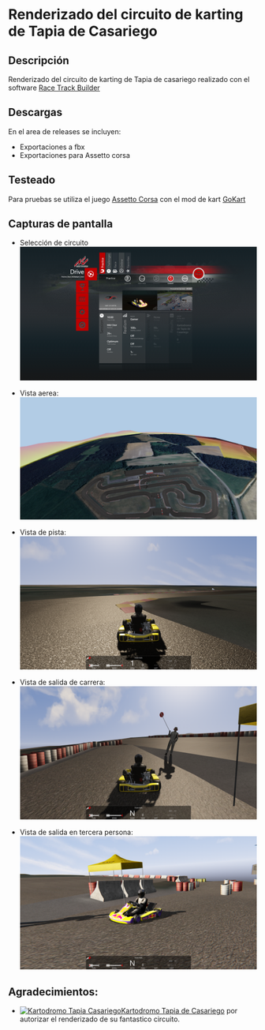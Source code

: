 # Renderizado del circuito de karting de Tapia de Casariego

## Descripción

Renderizado del circuito de karting de Tapia de casariego realizado con el software [Race Track Builder](http://www.racetrackbuilder.com/)

## Descargas

En el area de releases se incluyen:

- Exportaciones a fbx
- Exportaciones para Assetto corsa

## Testeado

Para pruebas se utiliza el juego [Assetto Corsa](https://store.steampowered.com/app/244210/Assetto_Corsa/?l=spanish) con el mod de kart [GoKart](https://assettocorsamods.net/resources/gokart.115/)

## Capturas de pantalla

- Selección de circuito
![seleccion circuito](etc/seleccion-circuito.png)

- Vista aerea:
![vista aerea](etc/vista-aerea.png)

- Vista de pista:
![vista pista](etc/vista-pista.png)

- Vista de salida de carrera:
![vista salida carrera](etc/vista-salida-carrera.png)

- Vista de salida en tercera persona:
![vista tercera persona](etc/vista-salida.png)

## Agradecimientos:

- [![Kartodromo Tapia Casariego](https://www.kartodromodetapia.com/wp-content/uploads/2023/05/logo.png)Kartodromo Tapia de Casariego](https://www.kartodromodetapia.com/) por autorizar el renderizado de su fantastico circuito.

